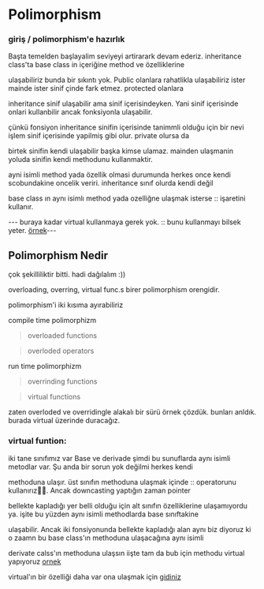 # Polimorphism

### giriş / polimorphism'e hazırlık

Başta temelden başlayalim seviyeyi artirarark devam ederiz. inheritance class'ta base class in içeriğine method ve özelliklerine 

ulaşabiliriz bunda bir sıkıntı yok. Public olanlara rahatlikla ulaşabiliriz ister mainde ister sinif çinde fark etmez. protected olanlara

inheritance sinif ulaşabilir ama sinif içerisindeyken. Yani sinif içerisinde onlari kullanbilir ancak fonksiyonla ulaşabilir. 

çünkü fonsiyon inheritance sinifin içerisinde tanimmli olduğu için bir nevi işlem sinif içerisinde yapilmiş gibi olur. private olursa da 

birtek sinifin kendi ulaşabilir başka kimse ulamaz. mainden ulaşmanin yoluda sinifin kendi methodunu kullanmaktir. 

ayni isimli method yada özellik olmasi durumunda herkes once kendi scobundakine oncelik veriri. inheritance sınıf olurda kendi değil 

base class ın aynı isimlı method yada ozelliğne ulaşmak isterse :: işaretini kullanır.

--- buraya kadar virtual kullanmaya gerek yok. :: bunu kullanmayı bilsek yeter. [örnek](https://github.com/NecmiyeSoylu/cpp_examples/blob/master/class/polimorphism.cpp)---

## Polimorphism Nedir

çok şekilliliktir bitti. hadi dağılalım :))

overloading, overring, virtual func.s birer polimorphism orengidir.

polimorphism'i iki kısıma ayırabiliriz

compile time polimorphizm

> overloaded functions

> overloded operators

run time polimorphizm

> overrinding functions

> virtual functions

zaten overloded ve overridingle alakalı bir sürü örnek çözdük. bunları anldık. burada virtual üzerinde duracağız.

### virtual funtion: 

iki tane sınıfımız var Base ve derivade şimdi bu sunuflarda aynı isimli metodlar var. Şu anda bir sorun yok değilmi herkes kendi

methoduna ulaşır. üst sınıfın methoduna ulaşmak içinde :: operatorunu kullanırız👍🏻. Ancak downcasting yaptığın zaman pointer

bellekte kapladığı yer belli olduğu için alt sınıfın özelliklerine ulaşamıyordu ya. işite bu yüzden aynı isimli methodlarda base sınıftakine

ulaşabilir. Ancak iki fonsiyonunda bellekte kapladığı alan aynı biz diyoruz ki o zaamn bu base class'ın methoduna ulaşacağına aynı isimli 

derivate calss'ın methoduna ulaşsın iişte tam da bub için methodu virtual yapıyoruz [ornek](https://github.com/NecmiyeSoylu/cpp_examples/blob/master/class/polimorphism_virtual.cpp)

virtual'ın bir özelliği daha var ona ulaşmak için [gidiniz](https://github.com/NecmiyeSoylu/cpp_examples/blob/master/class/virtual_notu.md)

